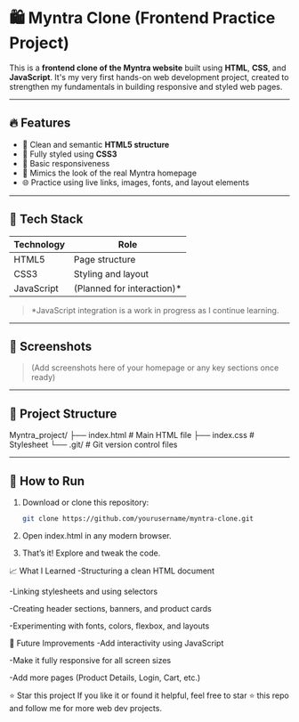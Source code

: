 # 🛍️ Myntra Clone (Frontend Practice Project)

This is a **frontend clone of the Myntra website** built using **HTML**, **CSS**, and **JavaScript**. It's my very first hands-on web development project, created to strengthen my fundamentals in building responsive and styled web pages.

---

## 🔥 Features

- 🧱 Clean and semantic **HTML5 structure**
- 🎨 Fully styled using **CSS3**
- 📱 Basic responsiveness
- 🛒 Mimics the look of the real Myntra homepage
- 🌐 Practice using live links, images, fonts, and layout elements

---

## 🧰 Tech Stack

| Technology | Role                     |
|------------|--------------------------|
| HTML5      | Page structure           |
| CSS3       | Styling and layout       |
| JavaScript | (Planned for interaction)* |

> *JavaScript integration is a work in progress as I continue learning.

---

## 📸 Screenshots

> (Add screenshots here of your homepage or any key sections once ready)

---

## 📁 Project Structure

Myntra_project/ ├── index.html # Main HTML file ├── index.css # Stylesheet └── .git/ # Git version control files



---

## 🚀 How to Run

1. Download or clone this repository:
   ```bash
   git clone https://github.com/yourusername/myntra-clone.git
   ```
2. Open index.html in any modern browser.

3. That’s it! Explore and tweak the code.

📈 What I Learned
-Structuring a clean HTML document

-Linking stylesheets and using selectors

-Creating header sections, banners, and product cards

-Experimenting with fonts, colors, flexbox, and layouts

📌 Future Improvements
-Add interactivity using JavaScript

-Make it fully responsive for all screen sizes

-Add more pages (Product Details, Login, Cart, etc.)

⭐ Star this project
If you like it or found it helpful, feel free to star ⭐ this repo and follow me for more web dev projects.
